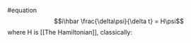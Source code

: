 #equation 
$$i\hbar \frac{\delta\psi}{\delta t} = H\psi$$
where H is [[The Hamiltonian]], classically:

